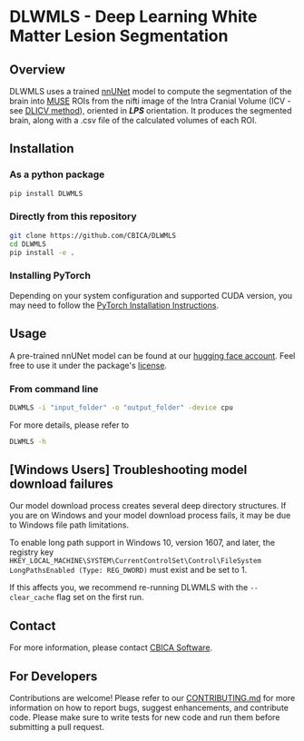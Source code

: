 # DLWMLS - Deep Learning White Matter Lesion Segmentation

## Overview

DLWMLS uses a trained [nnUNet](https://github.com/MIC-DKFZ/nnUNet) model to compute the segmentation of the brain into [MUSE](https://www.med.upenn.edu/cbica/sbia/muse.html) ROIs from the nifti image of the Intra Cranial Volume (ICV - see [DLICV method](https://github.com/CBICA/DLICV)), oriented in _**LPS**_ orientation. It produces the segmented brain, along with a .csv file of the calculated volumes of each ROI.

## Installation

### As a python package

```bash
pip install DLWMLS
```

### Directly from this repository

```bash
git clone https://github.com/CBICA/DLWMLS
cd DLWMLS
pip install -e .
```

### Installing PyTorch
Depending on your system configuration and supported CUDA version, you may need to follow the [PyTorch Installation Instructions](https://pytorch.org/get-started/locally/). 

## Usage

A pre-trained nnUNet model can be found at our [hugging face account](https://huggingface.co/nichart/DLWMLS/tree/main). Feel free to use it under the package's [license](LICENSE).

### From command line
```bash
DLWMLS -i "input_folder" -o "output_folder" -device cpu
```
For more details, please refer to

```bash
DLWMLS -h
```

## \[Windows Users\] Troubleshooting model download failures
Our model download process creates several deep directory structures. If you are on Windows and your model download process fails, it may be due to Windows file path limitations. 

To enable long path support in Windows 10, version 1607, and later, the registry key `HKEY_LOCAL_MACHINE\SYSTEM\CurrentControlSet\Control\FileSystem LongPathsEnabled (Type: REG_DWORD)` must exist and be set to 1.

If this affects you, we recommend re-running DLWMLS with the `--clear_cache` flag set on the first run.

## Contact

For more information, please contact [CBICA Software](mailto:software@cbica.upenn.edu).

## For Developers

Contributions are welcome! Please refer to our [CONTRIBUTING.md](CONTRIBUTING.md) for more information on how to report bugs, suggest enhancements, and contribute code.
Please make sure to write tests for new code and run them before submitting a pull request.
